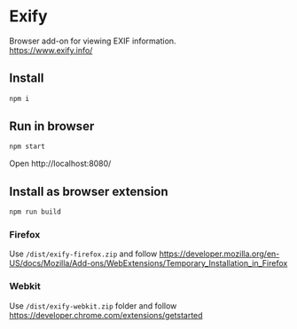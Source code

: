# Exify

Browser add-on for viewing EXIF information.  
https://www.exify.info/

## Install

```bash
npm i
```

## Run in browser

```bash
npm start
```

Open http://localhost:8080/

## Install as browser extension

```bash
npm run build
```

### Firefox

Use `/dist/exify-firefox.zip` and follow https://developer.mozilla.org/en-US/docs/Mozilla/Add-ons/WebExtensions/Temporary_Installation_in_Firefox

### Webkit

Use `/dist/exify-webkit.zip` folder and follow https://developer.chrome.com/extensions/getstarted
